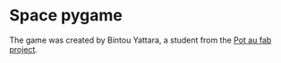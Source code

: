 Space pygame
============

The game was created by Bintou Yattara, a student from the [Pot au fab project](http://potaufab.fr/).



